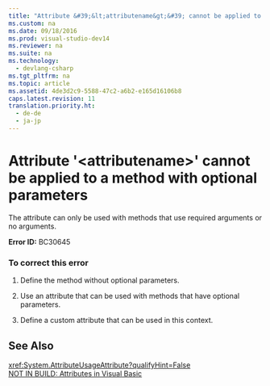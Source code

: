 ```yaml
---
title: "Attribute &#39;&lt;attributename&gt;&#39; cannot be applied to a method with optional parameters"
ms.custom: na
ms.date: 09/18/2016
ms.prod: visual-studio-dev14
ms.reviewer: na
ms.suite: na
ms.technology: 
  - devlang-csharp
ms.tgt_pltfrm: na
ms.topic: article
ms.assetid: 4de3d2c9-5588-47c2-a6b2-e165d16106b8
caps.latest.revision: 11
translation.priority.ht: 
  - de-de
  - ja-jp
---
```

# Attribute &#39;&lt;attributename&gt;&#39; cannot be applied to a method with optional parameters
The attribute can only be used with methods that use required arguments or no arguments.  
  
 **Error ID:** BC30645  
  
### To correct this error  
  
1.  Define the method without optional parameters.  
  
2.  Use an attribute that can be used with methods that have optional parameters.  
  
3.  Define a custom attribute that can be used in this context.  
  
## See Also  
 <xref:System.AttributeUsageAttribute?qualifyHint=False>   
 [NOT IN BUILD: Attributes in Visual Basic](assetId:///620bfc0e-4582-4c8b-8432-ebc5c3dccc22)